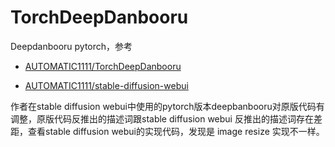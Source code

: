 # TorchDeepDanbooru


Deepdanbooru pytorch，参考

- [AUTOMATIC1111/TorchDeepDanbooru](https://github.com/AUTOMATIC1111/TorchDeepDanbooru)

- [AUTOMATIC1111/stable-diffusion-webui](https://github.com/AUTOMATIC1111/stable-diffusion-webui)

作者在stable diffusion webui中使用的pytorch版本deepbanbooru对原版代码有调整，原版代码反推出的描述词跟stable diffusion webui 反推出的描述词存在差距，查看stable diffusion webui的实现代码，发现是 image resize 实现不一样。

